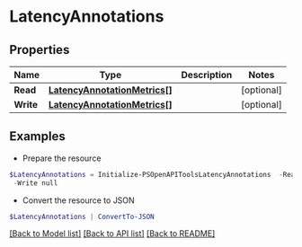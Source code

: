 # LatencyAnnotations
## Properties

Name | Type | Description | Notes
------------ | ------------- | ------------- | -------------
**Read** | [**LatencyAnnotationMetrics[]**](LatencyAnnotationMetrics.md) |  | [optional] 
**Write** | [**LatencyAnnotationMetrics[]**](LatencyAnnotationMetrics.md) |  | [optional] 

## Examples

- Prepare the resource
```powershell
$LatencyAnnotations = Initialize-PSOpenAPIToolsLatencyAnnotations  -Read null `
 -Write null
```

- Convert the resource to JSON
```powershell
$LatencyAnnotations | ConvertTo-JSON
```

[[Back to Model list]](../README.md#documentation-for-models) [[Back to API list]](../README.md#documentation-for-api-endpoints) [[Back to README]](../README.md)

